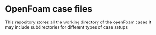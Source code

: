 # OpenFoam case files
This repository stores all the working directory of the openFoam cases
It may include subdirectories for different types of case setups
